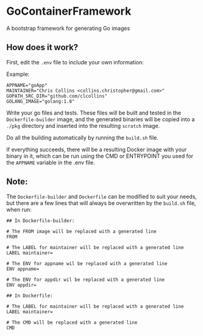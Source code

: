 GoContainerFramework
====================

A bootstrap framework for generating Go images

## How does it work?

First, edit the `.env` file to include your own information:

Example:

```
APPNAME="goApp"
MAINTAINER="Chris Collins <collins.christopher@gmail.com>"
GOPATH_SRC_DIR="github.com/clcollins"
GOLANG_IMAGE="golang:1.8"
```

Write your go files and tests.  These files will be built and tested in the `Dockerfile-builder` image, and the generated binaries will be copied into a `./pkg` directory and inserted into the resulting `scratch` image.

Do all the building automatically by running the `build.sh` file.

If everything succeeds, there will be a resulting Docker image with your binary in it, which can be run using the CMD or ENTRYPOINT you used for the `APPNAME` variable in the .env file.

## Note:

The `Dockerfile-builder` and `Dockerfile` can be modified to suit your needs, but there are a few lines that will always be overwritten by the `build.sh` file, when run:

```
## In Dockerfile-builder:

# The FROM image will be replaced with a generated line
FROM

# The LABEL for maintainer will be replaced with a generated line
LABEL maintainer=

# The ENV for appname wil be replaced with a generated line
ENV appname=

# The ENV for appdir wil be replaced with a generated line
ENV appdir=

## In Dockerfile:

# The LABEL for maintainer will be replaced with a generated line
LABEL maintainer=

# The CMD will be replaced with a generated line
CMD
```
